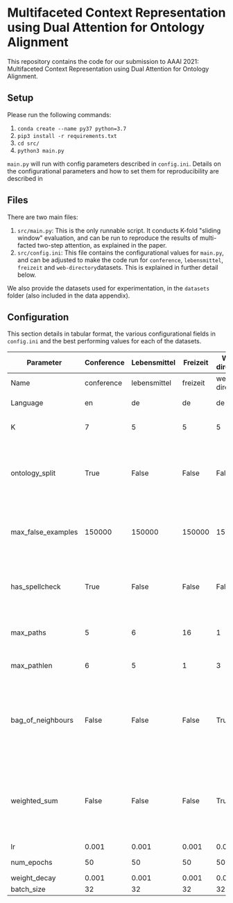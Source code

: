 # Multifaceted Context Representation using Dual Attention for Ontology Alignment


This repository contains the code for our submission to AAAI 2021: Multifaceted Context Representation using Dual Attention for Ontology Alignment.

## Setup
Please run the following commands: 

1. `conda create --name py37 python=3.7`
2. `pip3 install -r requirements.txt`
3. `cd src/`
4. `python3 main.py`

`main.py` will run with config parameters described in `config.ini`. Details on the configurational parameters and how to set them for reproducibility are described in 

## Files

There are two main files:
1. `src/main.py`: This is the only runnable script. It conducts K-fold "sliding window" evaluation, and can be run to reproduce the results of multi-facted two-step attention, as explained in the paper.
2. `src/config.ini`: This file contains the configurational values for `main.py`, and can be adjusted to make the code run for `conference`, `lebensmittel`, `freizeit` and `web-directory`datasets. This is explained in further detail below.

We also provide the datasets used for experimentation, in the `datasets` folder (also included in the data appendix).

## Configuration

This section details in tabular format, the various configurational fields in `config.ini` and the best performing values for each of the datasets.

| Parameter          | Conference | Lebensmittel | Freizeit | Web-directory | Description                                                                                                   |
|--------------------|------------|--------------|----------|---------------|---------------------------------------------------------------------------------------------------------------|
| Name               | conference | lebensmittel | freizeit | web-directory | Name of dataset                                                                                               |
| Language           | en         | de           | de       | de            | Language of dataset                                                                                           |
| K                  | 7          | 5            | 5        | 5             | Value of K used in K-fold sliding window                                                                      |
| ontology_split     | True       | False        | False    | False         | Determines if training data should be split on ontology level (True) or on element level (False)          |
| max_false_examples | 150000     | 150000       | 150000   | 150000        | Max number of false (dissimilar) examples to take while training                                          |
| has_spellcheck     | True       | False        | False    | False         | Whether or not to use an English spelling checker while preprocessing.                                    |
| max_paths          | 5          | 6            | 16       | 1             | Max number of paths to consider, per node                                                                     |
| max_pathlen        | 6         | 5            | 1        | 3             | Max length of the path to consider                                                                            |
| bag_of_neighbours  | False       | False        | False    | True          | Determines whether one-hop neighbours are treated as a bag of nodes, or path of length one (see paper)     |
| weighted_sum       | False       | False        | False    | True          | Determines whether unified path representation is computed using weighted sum, or max pooling (see paper) |
| lr                 | 0.001      | 0.001        | 0.001    | 0.001         | Learning rate                                                                                                 |
| num_epochs         | 50         | 50           | 50       | 50            | Number of epochs                                                                                              |
| weight_decay       | 0.001      | 0.001        | 0.001    | 0.001         | Weight decay                                                                                                  |
| batch_size         | 32         | 32           | 32       | 32            | Batch size                                                                                                    |